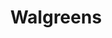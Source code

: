 ---
title: "Walgreens"
url: /phoenix/walgreens-west-osborn-road-north-central-avenue/
shop: chemist
---